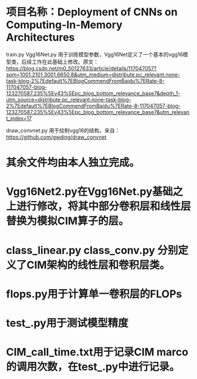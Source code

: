 # 项目名称：Deployment of CNNs on Computing-In-Memory Architectures
train.py Vgg16Net.py 用于训练模型参数，Vgg16Net定义了一个基本的vgg16模型类，后续工作在此基础上修改。原文：https://blog.csdn.net/m0_50127633/article/details/117047057?spm=1001.2101.3001.6650.8&utm_medium=distribute.pc_relevant.none-task-blog-2%7Edefault%7EBlogCommendFromBaidu%7ERate-8-117047057-blog-123270587.235%5Ev43%5Epc_blog_bottom_relevance_base7&depth_1-utm_source=distribute.pc_relevant.none-task-blog-2%7Edefault%7EBlogCommendFromBaidu%7ERate-8-117047057-blog-123270587.235%5Ev43%5Epc_blog_bottom_relevance_base7&utm_relevant_index=17

draw_convnet.py 用于绘制vgg16的结构，来自：https://github.com/gwding/draw_convnet 
# 其余文件均由本人独立完成。
# Vgg16Net2.py在Vgg16Net.py基础之上进行修改，将其中部分卷积层和线性层替换为模拟CIM算子的层。
# class_linear.py class_conv.py 分别定义了CIM架构的线性层和卷积层类。
# flops.py用于计算单一卷积层的FLOPs
# test_.py用于测试模型精度
# CIM_call_time.txt用于记录CIM marco的调用次数，在test_.py中进行记录。
